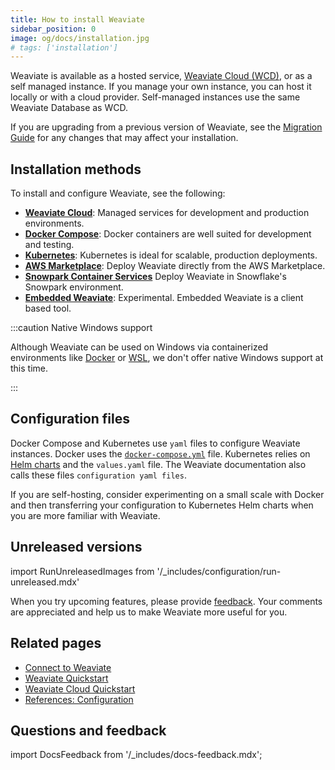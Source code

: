 ```yaml
---
title: How to install Weaviate
sidebar_position: 0
image: og/docs/installation.jpg
# tags: ['installation']
---
```


Weaviate is available as a hosted service, [Weaviate Cloud (WCD)](https://console.weaviate.cloud/), or as a self managed instance. If you manage your own instance, you can host it locally or with a cloud provider. Self-managed instances use the same Weaviate Database as WCD.

If you are upgrading from a previous version of Weaviate, see the [Migration Guide](docs/deploy/migration/index.md) for any changes that may affect your installation.

## Installation methods

To install and configure Weaviate, see the following:

- **[Weaviate Cloud](docs/cloud/quickstart.mdx)**: Managed services for development and production environments.
- **[Docker Compose](docs/deploy/installation-guides/docker-installation.md)**: Docker containers are well suited for development and testing.
- **[Kubernetes](docs/deploy/installation-guides/k8s-installation.md)**: Kubernetes is ideal for scalable, production deployments.
- **[AWS Marketplace](./aws-marketplace.md)**: Deploy Weaviate directly from the AWS Marketplace.
- **[Snowpark Container Services](docs/deploy/installation-guides/spcs-integration.mdx)** Deploy Weaviate in Snowflake's Snowpark environment.
- **[Embedded Weaviate](docs/deploy/installation-guides/embedded.md)**: Experimental. Embedded Weaviate is a client based tool.

:::caution Native Windows support

Although Weaviate can be used on Windows via containerized environments like [Docker](docs/deploy/installation-guides/docker-installation.md) or [WSL](https://learn.microsoft.com/en-us/windows/wsl/), we don't offer native Windows support at this time.

:::

## Configuration files

Docker Compose and Kubernetes use `yaml` files to configure Weaviate instances. Docker uses the [`docker-compose.yml`](docs/deploy/installation-guides/docker-installation.md) file. Kubernetes relies on [Helm charts](docs/deploy/installation-guides/k8s-installation.md#weaviate-helm-chart) and the `values.yaml` file. The Weaviate documentation also calls these files `configuration yaml files`.

If you are self-hosting, consider experimenting on a small scale with Docker and then transferring your configuration to Kubernetes Helm charts when you are more familiar with Weaviate.

## Unreleased versions

import RunUnreleasedImages from '/_includes/configuration/run-unreleased.mdx'

<RunUnreleasedImages />

When you try upcoming features, please provide [feedback](https://github.com/weaviate/weaviate/issues/new/choose). Your comments are appreciated and help us to make Weaviate more useful for you.

## Related pages
- [Connect to Weaviate](docs/weaviate/connections/index.mdx)
- [Weaviate Quickstart](docs/weaviate/quickstart/index.md)
- [Weaviate Cloud Quickstart](docs/cloud/quickstart.mdx)
- [References: Configuration](../configuration/index.mdx)

## Questions and feedback

import DocsFeedback from '/_includes/docs-feedback.mdx';

<DocsFeedback/>
